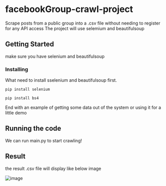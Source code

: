 # facebookGroup-crawl-project

Scrape posts from a public group into a .csv file without needing to register for any API access
The project will use selemium and beautifulsoup 

## Getting Started

make sure you have selenium and beautifulsoup 

### Installing

What  need to install sselenium and beautifulsoup first.

```
pip install selenium
```

```
pip install bs4
```

End with an example of getting some data out of the system or using it for a little demo

## Running the code

We can run main.py to start crawling!


## Result

the result .csv file will display like below image

![image](https://user-images.githubusercontent.com/34501891/230991936-97357f25-5647-471e-a002-4cefd031cfce.png)
